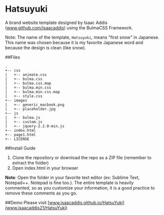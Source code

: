 # Hatsuyuki

A brand website template designed by Isaac Addis (www.github.com/isaacaddis) using the BulmaCSS Framework.

Note: The name of the template, `Hatsuyuki`, means "first snow" in Japanese. This name was chosen because it is my favorite Japanese word and because the design is clean (like snow).

##Files
```
.
+-- css
|   +-- animate.css
|   +-- bulma.css
|   +-- bulma.css.map
|   +-- bulma.min.css
|   +-- bulma.min.css.map
|   +-- style.css
+-- images
|   +-- generic_macbook.png
|   +-- placeholder.jpg
+-- js
|   +-- bulma.js
|   +-- custom.js
|   +-- jquery-2.2.0-min.js
+-- index.html
+-- page1.html
+-- LICENSE
```
##Install Guide

1. Clone the repository or download the repo as a ZIP file (remember to extract the folder)
2. Open index.html in your browser

**Note**: Open the folder in your favorite text editor (ex: Sublime Text, Notepad++. Notepad is fine too.). The entire template is heavily commented, so as you customize your information, it is a good practice to remove these comments as you go.

##Demo
Please visit [www.isaacaddis.github.io/HatsuYuki](www.isaacaddis21/HatsuYuki)




